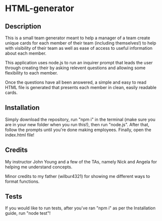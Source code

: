 # HTML-generator

## Description

This is a small team generator meant to help a manager of a team create unique cards for each member of their team (including themselves!) to help with visibility of their team as well as ease of access to useful information about each member.

This application uses node.js to run an inquirer prompt that leads the user through creating their by asking relevent questions and allowing some flexibility to each member.

Once the questions have all been answered, a simple and easy to read HTML file is generated that presents each member in clean, easily readable cards.

## Installation

Simply download the repository, run "npm i" in the terminal (make sure you are in your new folder when you run this!), then run "node.js". After that, follow the prompts until you're done making employees. Finally, open the index.html file!

## Credits

My instructor John Young and a few of the TAs, namely Nick and Angela for helping me understand concepts.

Minor credits to my father (wilbur4321) for showing me different ways to format functions.

## Tests

If you would like to run tests, after you've ran "npm i" as per the Installation guide, run "node test"!
